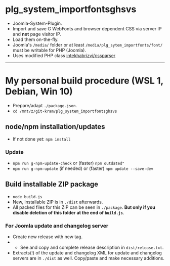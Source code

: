 # plg_system_importfontsghsvs

- Joomla-System-Plugin.
- Import and save G WebFonts and browser dependent CSS via server IP and **not** page visitor IP.
- Load them on-the-fly.
- Joomla's `/media/` folder or at least `/media/plg_sytem_importfonts/font/` must be writable for PHP (Joomla).
- Uses modified PHP class [intekhabrizvi/cssparser](https://github.com/intekhabrizvi/cssparser)

-----------------------------------------------------

# My personal build procedure (WSL 1, Debian, Win 10)
- Prepare/adapt `./package.json`.
- `cd /mnt/z/git-kram/plg_system_importfontsghsvs`

## node/npm installation/updates
- If not done yet: `npm install`

### Update
- `npm run g-npm-update-check` or (faster) `npm outdated"`
- `npm run g-npm-update` (if needed) or (faster) `npm update --save-dev`

## Build installable ZIP package
- `node build.js`
- New, installable ZIP is in `./dist` afterwards.
- All packed files for this ZIP can be seen in `./package`. **But only if you disable deletion of this folder at the end of `build.js`**.

### For Joomla update and changelog server
- Create new release with new tag.
- - See and copy and complete release description in `dist/release.txt`.
- Extracts(!) of the update and changelog XML for update and changelog servers are in `./dist` as well. Copy/paste and make necessary additions.
